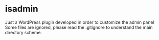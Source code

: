isadmin
=======

Just a WordPress plugin developed in order to customize the admin panel
Some files are ignored, please read the .gitignore to understand the main directory scheme.
